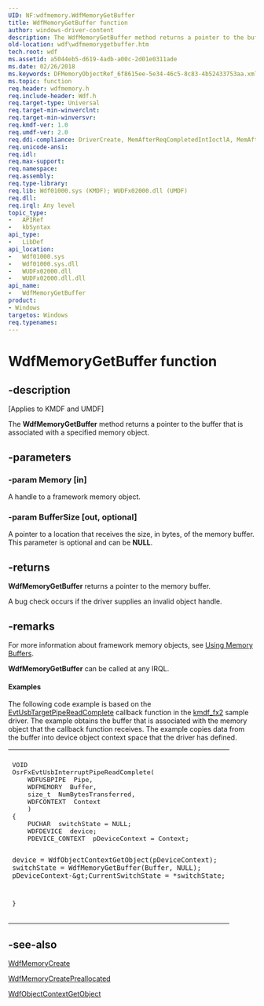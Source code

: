 ```yaml
---
UID: NF:wdfmemory.WdfMemoryGetBuffer
title: WdfMemoryGetBuffer function
author: windows-driver-content
description: The WdfMemoryGetBuffer method returns a pointer to the buffer that is associated with a specified memory object.
old-location: wdf\wdfmemorygetbuffer.htm
tech.root: wdf
ms.assetid: a5044eb5-d619-4adb-a00c-2d01e0311ade
ms.date: 02/26/2018
ms.keywords: DFMemoryObjectRef_6f8615ee-5e34-46c5-8c83-4b52433753aa.xml, WdfMemoryGetBuffer, WdfMemoryGetBuffer method, kmdf.wdfmemorygetbuffer, wdf.wdfmemorygetbuffer, wdfmemory/WdfMemoryGetBuffer
ms.topic: function
req.header: wdfmemory.h
req.include-header: Wdf.h
req.target-type: Universal
req.target-min-winverclnt: 
req.target-min-winversvr: 
req.kmdf-ver: 1.0
req.umdf-ver: 2.0
req.ddi-compliance: DriverCreate, MemAfterReqCompletedIntIoctlA, MemAfterReqCompletedIoctlA, MemAfterReqCompletedReadA, MemAfterReqCompletedWriteA
req.unicode-ansi: 
req.idl: 
req.max-support: 
req.namespace: 
req.assembly: 
req.type-library: 
req.lib: Wdf01000.sys (KMDF); WUDFx02000.dll (UMDF)
req.dll: 
req.irql: Any level
topic_type:
-	APIRef
-	kbSyntax
api_type:
-	LibDef
api_location:
-	Wdf01000.sys
-	Wdf01000.sys.dll
-	WUDFx02000.dll
-	WUDFx02000.dll.dll
api_name:
-	WdfMemoryGetBuffer
product:
- Windows
targetos: Windows
req.typenames: 
---
```


# WdfMemoryGetBuffer function


## -description


<p class="CCE_Message">[Applies to KMDF and UMDF]</p>

The <b>WdfMemoryGetBuffer</b> method returns a pointer to the buffer that is associated with a specified memory object.


## -parameters




### -param Memory [in]

A handle to a framework memory object.


### -param BufferSize [out, optional]

A pointer to a location that receives the size, in bytes, of the memory buffer. This parameter is optional and can be <b>NULL</b>.


## -returns



<b>WdfMemoryGetBuffer</b> returns a pointer to the memory buffer.

A bug check occurs if the driver supplies an invalid object handle.






## -remarks



For more information about framework memory objects, see <a href="https://docs.microsoft.com/windows-hardware/drivers/wdf/using-memory-buffers">Using Memory Buffers</a>.

<b>WdfMemoryGetBuffer</b> can be called at any IRQL.


#### Examples

The following code example is based on the <a href="https://msdn.microsoft.com/da762d78-6d73-4ab9-83a8-297c6f48855b">EvtUsbTargetPipeReadComplete</a> callback function in the <a href="https://go.microsoft.com/fwlink/p/?linkid=256131">kmdf_fx2</a> sample driver. The example obtains the buffer that is associated with the memory object that the callback function receives. The example copies data from the buffer into device object context space that the driver has defined.

<div class="code"><span codelanguage=""><table>
<tr>
<th></th>
</tr>
<tr>
<td>
<pre>VOID
OsrFxEvtUsbInterruptPipeReadComplete(
    WDFUSBPIPE  Pipe,
    WDFMEMORY  Buffer,
    size_t  NumBytesTransferred,
    WDFCONTEXT  Context
    )
{
    PUCHAR  switchState = NULL;
    WDFDEVICE  device;
    PDEVICE_CONTEXT  pDeviceContext = Context;

    device = WdfObjectContextGetObject(pDeviceContext);
    switchState = WdfMemoryGetBuffer(Buffer, NULL);
    pDeviceContext-&gt;CurrentSwitchState = *switchState;
}</pre>
</td>
</tr>
</table></span></div>



## -see-also




<a href="https://msdn.microsoft.com/library/windows/hardware/ff548706">WdfMemoryCreate</a>



<a href="https://msdn.microsoft.com/library/windows/hardware/ff548712">WdfMemoryCreatePreallocated</a>



<a href="https://msdn.microsoft.com/library/windows/hardware/ff548727">WdfObjectContextGetObject</a>
 

 

